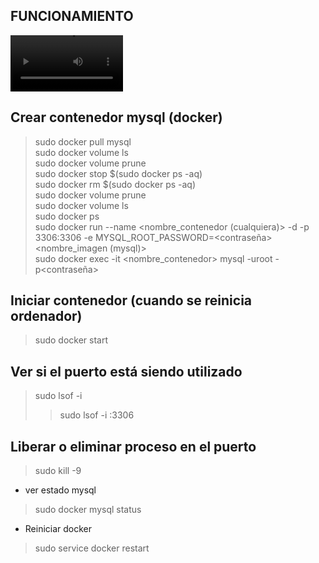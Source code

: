 ## FUNCIONAMIENTO

<video src='https://drive.google.com/file/d/1mnV9PEcGuNS6zN7jOB6BCr_SWJcBWDHB/view?usp=drive_link' width="180"></video>

## Crear contenedor mysql (docker)

>sudo docker pull mysql<br/>
>sudo docker volume ls<br/>
>sudo docker volume prune<br/>
>sudo docker stop $(sudo docker ps -aq)<br/>
>sudo docker rm $(sudo docker ps -aq)<br/>
>sudo docker volume prune<br/>
>sudo docker volume ls<br/>
>sudo docker ps<br/>
>sudo docker run --name <nombre_contenedor (cualquiera)> -d -p 3306:3306 -e MYSQL_ROOT_PASSWORD=<contraseña> <nombre_imagen (mysql)><br/>
>sudo docker exec -it <nombre_contenedor> mysql -uroot -p<contraseña>

## Iniciar contenedor (cuando se reinicia ordenador)

>sudo docker start <imagen>

## Ver si el puerto está siendo utilizado

>sudo lsof -i <puerto><br/>
>>sudo lsof -i :3306

## Liberar o eliminar proceso en el puerto

>sudo kill -9 <PID>

- ver estado mysql

>sudo docker mysql status

- Reiniciar docker

>sudo service docker restart